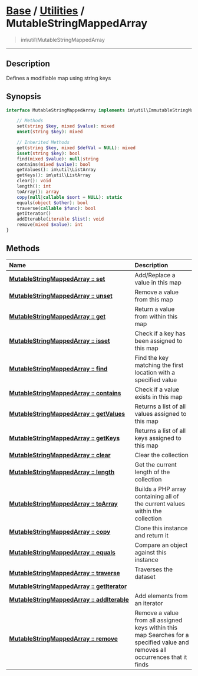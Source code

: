 # [Base](base.md) / [Utilities](util.md) / MutableStringMappedArray
 > im\util\MutableStringMappedArray
____

## Description
Defines a modifiable map using string keys

## Synopsis
```php
interface MutableStringMappedArray implements im\util\ImmutableStringMappedArray, im\util\MutableMappedArray, im\util\Collection, Traversable, IteratorAggregate, im\util\ImmutableMappedArray {

    // Methods
    set(string $key, mixed $value): mixed
    unset(string $key): mixed

    // Inherited Methods
    get(string $key, mixed $defVal = NULL): mixed
    isset(string $key): bool
    find(mixed $value): null|string
    contains(mixed $value): bool
    getValues(): im\util\ListArray
    getKeys(): im\util\ListArray
    clear(): void
    length(): int
    toArray(): array
    copy(null|callable $sort = NULL): static
    equals(object $other): bool
    traverse(callable $func): bool
    getIterator()
    addIterable(iterable $list): void
    remove(mixed $value): int
}
```

## Methods
| Name | Description |
| :--- | :---------- |
| [__MutableStringMappedArray&nbsp;::&nbsp;set__](util-MutableStringMappedArray-set.md) | Add/Replace a value in this map |
| [__MutableStringMappedArray&nbsp;::&nbsp;unset__](util-MutableStringMappedArray-unset.md) | Remove a value from this map |
| [__MutableStringMappedArray&nbsp;::&nbsp;get__](util-MutableStringMappedArray-get.md) | Return a value from within this map |
| [__MutableStringMappedArray&nbsp;::&nbsp;isset__](util-MutableStringMappedArray-isset.md) | Check if a key has been assigned to this map |
| [__MutableStringMappedArray&nbsp;::&nbsp;find__](util-MutableStringMappedArray-find.md) | Find the key matching the first location with a specified value |
| [__MutableStringMappedArray&nbsp;::&nbsp;contains__](util-MutableStringMappedArray-contains.md) | Check if a value exists in this map |
| [__MutableStringMappedArray&nbsp;::&nbsp;getValues__](util-MutableStringMappedArray-getValues.md) | Returns a list of all values assigned to this map |
| [__MutableStringMappedArray&nbsp;::&nbsp;getKeys__](util-MutableStringMappedArray-getKeys.md) | Returns a list of all keys assigned to this map |
| [__MutableStringMappedArray&nbsp;::&nbsp;clear__](util-MutableStringMappedArray-clear.md) | Clear the collection |
| [__MutableStringMappedArray&nbsp;::&nbsp;length__](util-MutableStringMappedArray-length.md) | Get the current length of the collection |
| [__MutableStringMappedArray&nbsp;::&nbsp;toArray__](util-MutableStringMappedArray-toArray.md) | Builds a PHP array containing all of the current values within the collection |
| [__MutableStringMappedArray&nbsp;::&nbsp;copy__](util-MutableStringMappedArray-copy.md) | Clone this instance and return it |
| [__MutableStringMappedArray&nbsp;::&nbsp;equals__](util-MutableStringMappedArray-equals.md) | Compare an object against this instance |
| [__MutableStringMappedArray&nbsp;::&nbsp;traverse__](util-MutableStringMappedArray-traverse.md) | Traverses the dataset |
| [__MutableStringMappedArray&nbsp;::&nbsp;getIterator__](util-MutableStringMappedArray-getIterator.md) |  |
| [__MutableStringMappedArray&nbsp;::&nbsp;addIterable__](util-MutableStringMappedArray-addIterable.md) | Add elements from an iterator |
| [__MutableStringMappedArray&nbsp;::&nbsp;remove__](util-MutableStringMappedArray-remove.md) | Remove a value from all assigned keys within this map  Searches for a specified value and removes all occurrences that it finds |
